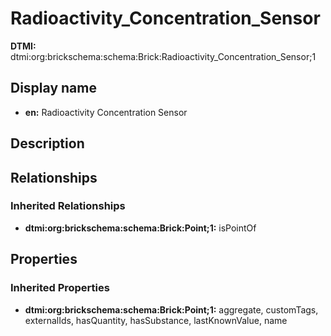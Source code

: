# Radioactivity_Concentration_Sensor
**DTMI:** dtmi:org:brickschema:schema:Brick:Radioactivity_Concentration_Sensor;1
## Display name
- **en:** Radioactivity Concentration Sensor
## Description
## Relationships
### Inherited Relationships
* **dtmi:org:brickschema:schema:Brick:Point;1:** isPointOf
## Properties
### Inherited Properties
* **dtmi:org:brickschema:schema:Brick:Point;1:** aggregate, customTags, externalIds, hasQuantity, hasSubstance, lastKnownValue, name
